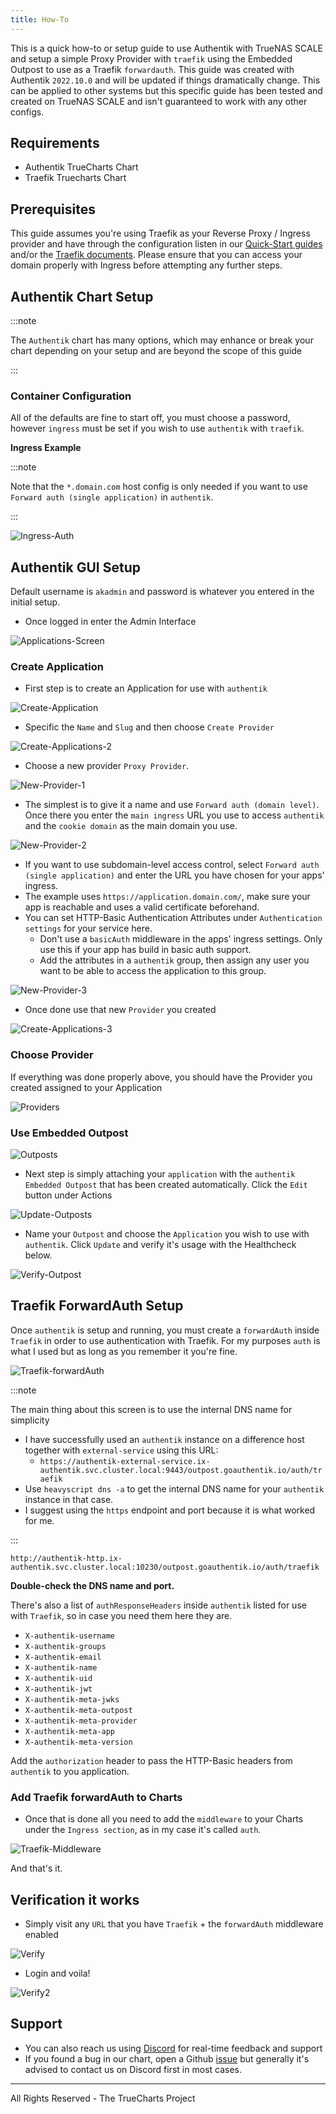 ```yaml
---
title: How-To
---
```


This is a quick how-to or setup guide to use Authentik with TrueNAS SCALE and setup a simple Proxy Provider with `traefik` using the Embedded Outpost to use as a Traefik `forwardauth`. This guide was created with Authentik `2022.10.0` and will be updated if things dramatically change.
This can be applied to other systems but this specific guide has been tested and created on TrueNAS SCALE and isn't guaranteed to work with any other configs.

## Requirements

- Authentik TrueCharts Chart
- Traefik Truecharts Chart

## Prerequisites

This guide assumes you're using Traefik as your Reverse Proxy / Ingress provider and have through the configuration listen in our [Quick-Start guides](/docs/manual/SCALE%20Apps/adding-letsencrypt) and/or the [Traefik documents](/charts/premium/traefik/how-to/). Please ensure that you can access your domain properly with Ingress before attempting any further steps.

## Authentik Chart Setup

:::note

The `Authentik` chart has many options, which may enhance or break your chart depending on your setup and are beyond the scope of this guide

:::

### Container Configuration

All of the defaults are fine to start off, you must choose a password, however `ingress` must be set if you wish to use `authentik` with `traefik`.

**Ingress Example**

:::note

Note that the `*.domain.com` host config is only needed if you want to use `Forward auth (single application)` in `authentik`.

:::

![Ingress-Auth](./img/Ingress-Auth.png)

## Authentik GUI Setup

Default username is `akadmin` and password is whatever you entered in the initial setup.

- Once logged in enter the Admin Interface

![Applications-Screen](./img/Applications-Screen.png)

### Create Application

- First step is to create an Application for use with `authentik`

![Create-Application](./img/Create-Applications.png)

- Specific the `Name` and `Slug` and then choose `Create Provider`

![Create-Applications-2](./img/Create-Applications-2.png)

- Choose a new provider `Proxy Provider`.

![New-Provider-1](./img/New-Provider-1.png)

- The simplest is to give it a name and use `Forward auth (domain level)`. Once there you enter the `main ingress` URL you use to access `authentik` and the `cookie domain` as the main domain you use.

![New-Provider-2](./img/New-Provider-2.png)

- If you want to use subdomain-level access control, select `Forward auth (single application)` and enter the URL you have chosen for your apps' ingress.
- The example uses `https://application.domain.com/`, make sure your app is reachable and uses a valid certificate beforehand.
- You can set HTTP-Basic Authentication Attributes under `Authentication settings` for your service here.
  - Don't use a `basicAuth` middleware in the apps' ingress settings. Only use this if your app has build in basic auth support.
  - Add the attributes in a `authentik` group, then assign any user you want to be able to access the application to this group.

![New-Provider-3](./img/New-Provider-3.png)

- Once done use that new `Provider` you created

![Create-Applications-3](./img/Create-Applications-3.png)

### Choose Provider

If everything was done properly above, you should have the Provider you created assigned to your Application

![Providers](./img/Providers.png)

### Use Embedded Outpost

![Outposts](./img/Outposts.png)

- Next step is simply attaching your `application` with the `authentik Embedded Outpost` that has been created automatically. Click the `Edit` button under Actions

![Update-Outposts](./img/Update-Outpost.png)

- Name your `Outpost` and choose the `Application` you wish to use with `authentik`. Click `Update` and verify it's usage with the Healthcheck below.

![Verify-Outpost](./img/Verify-Outpost.png)

## Traefik ForwardAuth Setup

Once `authentik` is setup and running, you must create a `forwardAuth` inside `Traefik` in order to use authentication with Traefik. For my purposes `auth` is what I used but as long as you remember it you're fine.

![Traefik-forwardAuth](./img/Traefik-forwardAuth.png)

:::note

The main thing about this screen is to use the internal DNS name for simplicity

- I have successfully used an `authentik` instance on a difference host together with `external-service` using this URL:
  - `https://authentik-external-service.ix-authentik.svc.cluster.local:9443/outpost.goauthentik.io/auth/traefik`
- Use `heavyscript dns -a` to get the internal DNS name for your `authentik` instance in that case.
- I suggest using the `https` endpoint and port because it is what worked for me.

:::

```shell
http://authentik-http.ix-authentik.svc.cluster.local:10230/outpost.goauthentik.io/auth/traefik
```

**Double-check the DNS name and port.**

There's also a list of `authResponseHeaders` inside `authentik` listed for use with `Traefik`, so in case you need them here they are.

- `X-authentik-username`
- `X-authentik-groups`
- `X-authentik-email`
- `X-authentik-name`
- `X-authentik-uid`
- `X-authentik-jwt`
- `X-authentik-meta-jwks`
- `X-authentik-meta-outpost`
- `X-authentik-meta-provider`
- `X-authentik-meta-app`
- `X-authentik-meta-version`

Add the `authorization` header to pass the HTTP-Basic headers from `authentik` to you application.

### Add Traefik forwardAuth to Charts

- Once that is done all you need to add the `middleware` to your Charts under the `Ingress section`, as in my case it's called `auth`.

![Traefik-Middleware](./img/Traefik-Middleware.png)

And that's it.

## Verification it works

- Simply visit any `URL` that you have `Traefik` + the `forwardAuth` middleware enabled

![Verify](./img/Verify.png)

- Login and voila!

![Verify2](./img/Verify-2.png)

## Support

- You can also reach us using [Discord](https://discord.gg/tVsPTHWTtr) for real-time feedback and support
- If you found a bug in our chart, open a Github [issue](https://github.com/truecharts/apps/issues/new/choose) but generally it's advised to contact us on Discord first in most cases.

---

All Rights Reserved - The TrueCharts Project
